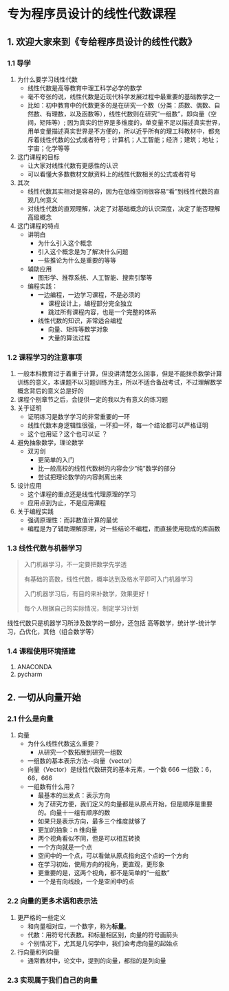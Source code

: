 # 专为程序员设计的线性代数课程

## 1. 欢迎大家来到《专给程序员设计的线性代数》

### 1.1 导学

1. 为什么要学习线性代数
   - 线性代数是高等教育中理工科学必学的数学
   - 毫不夸张的说，线性代数是近现代科学发展过程中最重要的基础教学之一
   - 比如：初中教育中的代数更多的是在研究一个数（分类：质数、偶数、自然数、有理数，以及函数等），线性代数则在研究“一组数”，即向量（空间，矩阵等）; 因为真实的世界是多维度的，单变量不足以描述真实世界，用单变量描述真实世界是不方便的，所以近乎所有的理工科教材中，都充斥着线性代数的公式或者符号；计算机；人工智能；经济；建筑；地址；宇宙；化学等等
2. 这门课程的目标
   - 让大家对线性代数有更感性的认识
   - 可以看懂大多数教材文献资料上的线性代数相关的公式或者符号
3. 其次
   - 线性代数其实相对是容易的，因为在低维空间很容易“看”到线性代数的直观几何意义
   - 对线性代数的直观理解，决定了对基础概念的认识深度，决定了能否理解高级概念
4. 这门课程的特点
   - 讲明白
     - 为什么引入这个概念
     - 引入这个概念是为了解决什么问题
     - 一些推论为什么是重要的等等
   - 辅助应用
     - 图形学、推荐系统、人工智能、搜索引擎等
   - 编程实践：
     - 一边编程，一边学习课程，不是必须的
       - 课程设计上，编程部分完全独立
       - 跳过所有课程内容，也是一个完整的体系
     - 线性代数的知识，非常适合编程
       - 向量、矩阵等数学对象
       - 大量的算法过程

### 1.2 课程学习的注意事项

1. 一般本科教育过于着重于计算，但没讲清楚怎么回事，但是不能抹杀数学计算训练的意义，本课题不以习题训练为主，所以不适合备战考试，不过理解数学概念背后的意义总是好的
2. 课程个别章节之后，会提供一定的我以为有意义的练习题
3. 关于证明
   - 证明练习是数学学习的非常重要的一环
   - 线性代数本身逻辑性很强，一环扣一环，每一个结论都可以严格证明
   - 这个也用证？这个也可以证 ？
4. 避免抽象数学，理论数学
   - 双刃剑
     - 更简单的入门
     - 比一般高校的线性代数树的内容会少“纯”数学的部分
     - 尝试把理论数学的内容剥离出来
5. 设计应用
   - 这个课程的重点还是线性代理原理的学习
   - 应用点到为止，不是应用课程
6. 关于编程实践
   - 强调原理性：而非数值计算的最优
   - 编程是为了辅助理解原理，对一些结论不编程，而直接使用现成的库函数

### 1.3 线性代数与机器学习

> 入门机器学习，不一定要把数学先学透
>
> 有基础的高数，线性代数，概率达到及格水平即可入门机器学习
>
> 入门机器学习后，有目的来补数学，效果更好！
>
> 每个人根据自己的实际情况，制定学习计划

线性代数只是机器学习所涉及数学的一部分，还包括 高等数学，统计学-统计学习，凸优化，其他（组合数学等）

### 1.4 课程使用环境搭建

1. ANACONDA
2. pycharm

## 2. 一切从向量开始

### 2.1 什么是向量

1. 向量
   - 为什么线性代数这么重要？
     - 从研究一个数拓展到研究一组数
   - 一组数的基本表示方法--向量（vector）
   - 向量（Vector）是线性代数研究的基本元素，一个数 666 一组数：6，66，666
   - 一组数有什么用？
     - 最基本的出发点：表示方向
     - 为了研究方便，我们定义的向量都是从原点开始，但是顺序是重要的。向量十一组有顺序的数
     - 如果只是表示方向，最多三个维度就够了
     - 更加的抽象：n 维向量
     - 两个视角看似不同，但是可以相互转换
     - 一个方向就是一个点
     - 空间中的一个点，可以看做从原点指向这个点的一个方向
     - 在学习初始，使用方向的视角，更直观，更形象
     - 更重要的是，这两个视角，都不是简单的“一组数”
     - 一个是有向线段，一个是空间中的点

### 2.2 向量的更多术语和表示法

1. 更严格的一些定义
   - 和向量相对应，一个数字，称为**标量**。
   - 代数：用符号代表数。和标量相区别，向量的符号画箭头
   - 个别情况下，尤其是几何学中，我们会考虑向量的起始点
2. 行向量和列向量
   - 通常教材中，论文中，提到的向量，都指的是列向量

### 2.3 实现属于我们自己的向量
